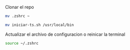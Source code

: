 Clonar el repo
```zsh
mv .zshrc ~
```
```zsh
mv iniciar-ts.sh /usr/local/bin
```
Actualizar el archivo de configuracion o reinicar la terminal
```zsh
source ~/.zshrc
```
